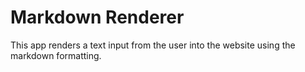# Markdown Renderer
This app renders a text input from the user into the website using the markdown formatting.
